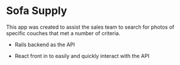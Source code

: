 # Sofa Supply

This app was created to assist the sales team to search for photos of specific couches that met a number of criteria.

* Rails backend as the API 

* React front in to easily and quickly interact with the API